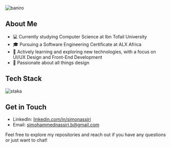![baniro](https://github.com/user-attachments/assets/07438181-cf7b-46f2-8a32-201f07a5e9c5)

## About Me
- 💻 Currently studying Computer Science at Ibn Tofail University
- 🎓 Pursuing a Software Engineering Certificate at ALX Africa
- 🌱 Actively learning and exploring new technologies, with a focus on UI/UX Design and Front-End Development
- 🎨 Passionate about all things design

## Tech Stack
![staka](https://github.com/user-attachments/assets/1149da43-b23a-45cc-b6ee-b39358d4836c)

## Get in Touch
- LinkedIn: [linkedin.com/in/simonassiri](https://www.linkedin.com/in/simonassiri)
- Email: [simohammednassiri.b@gmail.com](simohammednassiri.b@gmail.com)

Feel free to explore my repositories and reach out if you have any questions or just want to chat!
